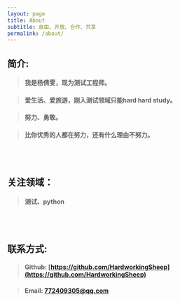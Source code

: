 ```yaml
---
layout: page
title: About
subtitle: 自由、开放、合作、共享
permalink: /about/
---
```


## 简介:

>#### 我是杨倩雯，现为测试工程师。

>#### 爱生活、爱旅游，刚入测试领域只能hard hard study。

>#### 努力、勇敢。

>#### 比你优秀的人都在努力，还有什么理由不努力。

<br><br>

## 关注领域：

>#### 测试、python

<br><br>

## 联系方式:

>#### Github: [https://github.com/HardworkingSheep](https://github.com/HardworkingSheep)

>#### Email:  [772409305@qq.com](772409305@qq.com)


